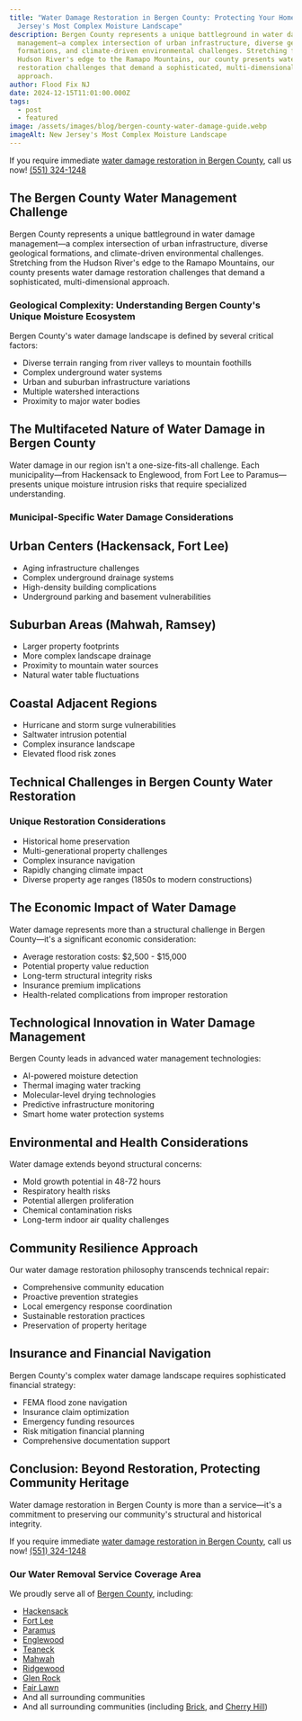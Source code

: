```yaml
---
title: "Water Damage Restoration in Bergen County: Protecting Your Home in New
  Jersey's Most Complex Moisture Landscape"
description: Bergen County represents a unique battleground in water damage
  management—a complex intersection of urban infrastructure, diverse geological
  formations, and climate-driven environmental challenges. Stretching from the
  Hudson River's edge to the Ramapo Mountains, our county presents water damage
  restoration challenges that demand a sophisticated, multi-dimensional
  approach.
author: Flood Fix NJ
date: 2024-12-15T11:01:00.000Z
tags:
  - post
  - featured
image: /assets/images/blog/bergen-county-water-damage-guide.webp
imageAlt: New Jersey's Most Complex Moisture Landscape
---
```

If you require immediate [water damage restoration in Bergen County](/bergen-county), call us now! [(551) 324-1248](tel:5513241248)

## The Bergen County Water Management Challenge

Bergen County represents a unique battleground in water damage management—a complex intersection of urban infrastructure, diverse geological formations, and climate-driven environmental challenges. Stretching from the Hudson River's edge to the Ramapo Mountains, our county presents water damage restoration challenges that demand a sophisticated, multi-dimensional approach.

### Geological Complexity: Understanding Bergen County's Unique Moisture Ecosystem

Bergen County's water damage landscape is defined by several critical factors:

* Diverse terrain ranging from river valleys to mountain foothills
* Complex underground water systems
* Urban and suburban infrastructure variations
* Multiple watershed interactions
* Proximity to major water bodies

## The Multifaceted Nature of Water Damage in Bergen County

Water damage in our region isn't a one-size-fits-all challenge. Each municipality—from Hackensack to Englewood, from Fort Lee to Paramus—presents unique moisture intrusion risks that require specialized understanding.

### Municipal-Specific Water Damage Considerations

## Urban Centers (Hackensack, Fort Lee)

* Aging infrastructure challenges
* Complex underground drainage systems
* High-density building complications
* Underground parking and basement vulnerabilities

## Suburban Areas (Mahwah, Ramsey)

* Larger property footprints
* More complex landscape drainage
* Proximity to mountain water sources
* Natural water table fluctuations

## Coastal Adjacent Regions

* Hurricane and storm surge vulnerabilities
* Saltwater intrusion potential
* Complex insurance landscape
* Elevated flood risk zones

## Technical Challenges in Bergen County Water Restoration

### Unique Restoration Considerations

* Historical home preservation
* Multi-generational property challenges
* Complex insurance navigation
* Rapidly changing climate impact
* Diverse property age ranges (1850s to modern constructions)

## The Economic Impact of Water Damage

Water damage represents more than a structural challenge in Bergen County—it's a significant economic consideration:

* Average restoration costs: $2,500 - $15,000
* Potential property value reduction
* Long-term structural integrity risks
* Insurance premium implications
* Health-related complications from improper restoration

## Technological Innovation in Water Damage Management

Bergen County leads in advanced water management technologies:

* AI-powered moisture detection
* Thermal imaging water tracking
* Molecular-level drying technologies
* Predictive infrastructure monitoring
* Smart home water protection systems

## Environmental and Health Considerations

Water damage extends beyond structural concerns:

* Mold growth potential in 48-72 hours
* Respiratory health risks
* Potential allergen proliferation
* Chemical contamination risks
* Long-term indoor air quality challenges

## Community Resilience Approach

Our water damage restoration philosophy transcends technical repair:

* Comprehensive community education
* Proactive prevention strategies
* Local emergency response coordination
* Sustainable restoration practices
* Preservation of property heritage

## Insurance and Financial Navigation

Bergen County's complex water damage landscape requires sophisticated financial strategy:

* FEMA flood zone navigation
* Insurance claim optimization
* Emergency funding resources
* Risk mitigation financial planning
* Comprehensive documentation support

## Conclusion: Beyond Restoration, Protecting Community Heritage

Water damage restoration in Bergen County is more than a service—it's a commitment to preserving our community's structural and historical integrity.

If you require immediate [water damage restoration in Bergen County](<>), call us now! [(551) 324-1248](<>)

### Our Water Removal Service Coverage Area
We proudly serve all of [Bergen County](/bergen-county), including:

* [Hackensack](https://maps.app.goo.gl/i47VEz8NVQH7479v7)
* [Fort Lee](https://maps.app.goo.gl/2BBDJdWYTGSn6eLf8)
* [Paramus](https://maps.app.goo.gl/LujoejUPQXFT56Yu7)
* [Englewood](https://maps.app.goo.gl/ub4opXzJhyREdJccA)
* [Teaneck](https://maps.app.goo.gl/kHF3uXqq5Fj1o1839)
* [Mahwah](https://maps.app.goo.gl/cxHfxspc2DZQaCSA8)
* [Ridgewood](https://maps.app.goo.gl/xqDFsjuUHuoxhV4A6)
* [Glen Rock](https://maps.app.goo.gl/FUgiY49bAtou3Uy3A)
* [Fair Lawn](https://maps.app.goo.gl/3we1PdCFnB8z8Y5RA)
* And all surrounding communities
* And all surrounding communities (including [Brick](/), and [Cherry Hill](/cherry-hill))
